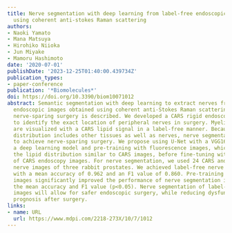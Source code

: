 ```yaml
---
title: Nerve segmentation with deep learning from label-free endoscopic images obtained
  using coherent anti-stokes Raman scattering
authors:
- Naoki Yamato
- Mana Matsuya
- Hirohiko Niioka
- Jun Miyake
- Mamoru Hashimoto
date: '2020-07-01'
publishDate: '2023-12-25T01:40:00.439734Z'
publication_types:
- paper-conference
publication: '*Biomolecules*'
doi: https://doi.org/10.3390/biom10071012
abstract: Semantic segmentation with deep learning to extract nerves from label-free
  endoscopic images obtained using coherent anti-Stokes Raman scattering (CARS) for
  nerve-sparing surgery is described. We developed a CARS rigid endoscope in order
  to identify the exact location of peripheral nerves in surgery. Myelinated nerves
  are visualized with a CARS lipid signal in a label-free manner. Because the lipid
  distribution includes other tissues as well as nerves, nerve segmentation is required
  to achieve nerve-sparing surgery. We propose using U-Net with a VGG16 encoder as
  a deep learning model and pre-training with fluorescence images, which visualize
  the lipid distribution similar to CARS images, before fine-tuning with a small dataset
  of CARS endoscopy images. For nerve segmentation, we used 24 CARS and 1,818 fluorescence
  nerve images of three rabbit prostates. We achieved label-free nerve segmentation
  with a mean accuracy of 0.962 and an F1 value of 0.860. Pre-training on fluorescence
  images significantly improved the performance of nerve segmentation in terms of
  the mean accuracy and F1 value (p<0.05). Nerve segmentation of label-free endoscopic
  images will allow for safer endoscopic surgery, while reducing dysfunction and improving
  prognosis after surgery.
links:
- name: URL
  url: https://www.mdpi.com/2218-273X/10/7/1012
---
```

